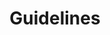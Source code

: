 ---
title: Guidelines
description: A simple game illustrating the effects of Burnout Syndrome created with Unreal Engine default assets.
lastModified: 2025-09-01
links:
  -
    label: "View me on LinkedIn"
    icon: "mdi:linkedin"
    trailing: true
    to: "https://cdn.idantity.me/games/Undercharge.zip"
    target: "_blank"
    color: "neutral"
    variant: "outline"
  -
    label: "View me on GitHub"
    icon: "mdi:github"
    trailing: true
    to: "https://cdn.idantity.me/games/Undercharge.zip"
    target: "_blank"
    color: "neutral"
    variant: "outline"
---